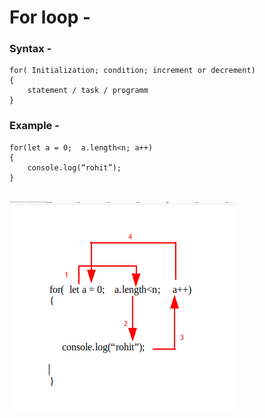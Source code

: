 # For loop -


### Syntax -

    for( Initialization; condition; increment or decrement)
    {
        statement / task / programm
    }

### Example -

    for(let a = 0;  a.length<n; a++)
    {
        console.log(“rohit”);
    }
<br>
<img src="../../Images/forloop.png">